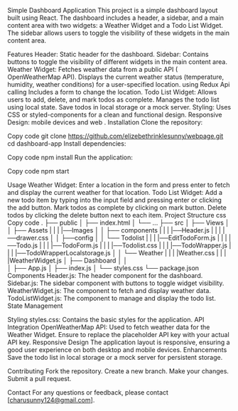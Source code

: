 Simple Dashboard Application
This project is a simple dashboard layout built using React. The dashboard includes a header, a sidebar, and a main content area with two widgets: a Weather Widget and a Todo List Widget. The sidebar allows users to toggle the visibility of these widgets in the main content area.

Features
Header: Static header for the dashboard.
Sidebar: Contains buttons to toggle the visibility of different widgets in the main content area.
Weather Widget:
Fetches weather data from a public API ( OpenWeatherMap API).
Displays the current weather status (temperature, humidity, weather conditions) for a user-specified location. using Redux Api  calling
Includes a form to change the location.
Todo List Widget:
Allows users to add, delete, and mark todos as complete.
Manages the todo list using local state.
Save todos in local storage or a mock server.
Styling: Uses CSS or styled-components for a clean and functional design.
Responsive Design: mobile devices and web .
Installation
Clone the repository:

Copy code
git clone https://github.com/elizebethrinklesunny/webpage.git
cd dashboard-app
Install dependencies:

Copy code
npm install
Run the application:

Copy code
npm start


Usage
Weather Widget:
Enter a location in the form and press enter to fetch and display the current weather for that location.
Todo List Widget:
Add a new todo item by typing into the input field and pressing enter or clicking the add button.
Mark todos as complete by clicking on mark button.
Delete todos by clicking the delete button next to each item.
Project Structure
css
Copy code
.
├── public
│   ├── index.html
│   └── ...
├── src
│   ├── Views
│   │   ├── Assets
|   |   |      |──Images
│   │   ├── components
|   |   |      |──Header.js
|   |   |      |──drawer.css
│   │   ├──config
│   │   └── Todolist
|   |   |      |──EditTodoForm.js
|   |   |      |──Todo.js
|   |   |      |──TodoForm.js
|   |   |      |──Todolist.css
|   |   |      |──TodoWrapper.js
|   |   |      |──TodoWrapperLocalstorage.js
│   │   └── Weather
|   |   |      |Weather.css
|   |   |      |WeatherWidget.js
│   ├── Dashboard
│   │   
│   ├── App.js
│   ├── index.js
│   └── styles.css
└── package.json
Components
Header.js: The header component for the dashboard.
Sidebar.js: The sidebar component with buttons to toggle widget visibility.
WeatherWidget.js: The component to fetch and display weather data.
TodoListWidget.js: The component to manage and display the todo list.
State Management

Styling
styles.css: Contains the basic styles for the application.
API Integration
OpenWeatherMap API: Used to fetch weather data for the Weather Widget. Ensure to replace the placeholder API key with your actual API key.
Responsive Design
The application layout is responsive, ensuring a good user experience on both desktop and mobile devices.
Enhancements
Save the todo list in local storage or a mock server for persistent storage.

Contributing
Fork the repository.
Create a new branch.
Make your changes.
Submit a pull request.


Contact
For any questions or feedback, please contact [charusunny124@gmail.com].